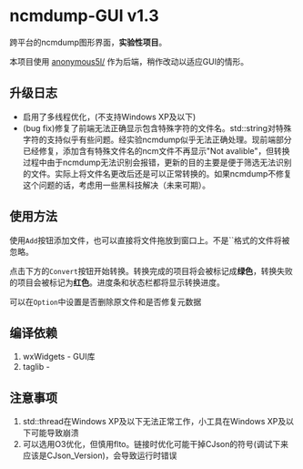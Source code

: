# ncmdump-GUI v1.3

跨平台的ncmdump图形界面，**实验性项目**。
 
本项目使用 [anonymous5l/](https://github.com/anonymous5l/ncmdump) 作为后端，稍作改动以适应GUI的情形。

## 升级日志

 - 启用了多线程优化，(不支持Windows XP及以下)
 - (bug fix)修复了前端无法正确显示包含特殊字符的文件名。std::string对特殊字符的支持似乎有些问题。经实验ncmdump似乎无法正确处理。现前端部分已经修复，添加含有特殊文件名的ncm文件不再显示"Not avalible"，但转换过程中由于ncmdump无法识别会报错，更新的目的主要是便于筛选无法识别的文件。实际上将文件名更改后还是可以正常转换的。如果ncmdump不修复这个问题的话，考虑用一些黑科技解决（未来可期）。

## 使用方法

使用`Add`按钮添加文件，也可以直接将文件拖放到窗口上。不是``格式的文件将被忽略。

点击下方的`Convert`按钮开始转换。转换完成的项目将会被标记成**绿色**，转换失败的项目会被标记为**红色**。进度条和状态栏都将显示转换进度。

可以在`Option`中设置是否删除原文件和是否修复元数据


## 编译依赖

 1. wxWidgets - GUI库
 2. taglib - 

## 注意事项

 1. std::thread在Windows XP及以下无法正常工作，小工具在Windows XP及以下可能导致崩溃
 2. 可以选用O3优化，但慎用flto。链接时优化可能干掉CJson的符号(调试下来应该是CJson_Version)，会导致运行时错误
